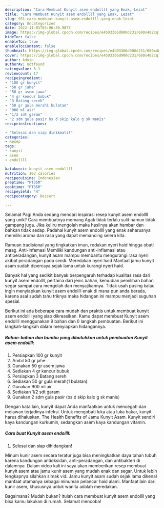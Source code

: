 ```yaml
---
description: "Cara Membuat Kunyit asem endollll yang Enak, Lezat"
title: "Cara Membuat Kunyit asem endollll yang Enak, Lezat"
slug: 951-cara-membuat-kunyit-asem-endollll-yang-enak-lezat
category: Uncategorized
date: 2022-11-01T03:06:39.987Z
image: https://img-global.cpcdn.com/recipes/e4b03366d900d231/680x482cq70/kunyit-asem-endollll-foto-resep-utama.jpg
hideToc: false
enableToc: true
enableTocContent: false
thumbnail: https://img-global.cpcdn.com/recipes/e4b03366d900d231/680x482cq70/kunyit-asem-endollll-foto-resep-utama.jpg
cover: https://img-global.cpcdn.com/recipes/e4b03366d900d231/680x482cq70/kunyit-asem-endollll-foto-resep-utama.jpg
author: Admin
authorAv: notfound
ratingvalue: 3.1
reviewcount: 17
recipeingredient:
- "100 gr kunyit"
- "50 gr jahe"
- "50 gr asem jawa"
- "4 gr kencur bubuk"
- "3 Batang sereh"
- "50 gr gula merah1 bulatan"
- "900 ml air"
- "1/2 sdt garam"
- "2 sdm gula pasir bs d skip kalo g sk manis"
recipeinstructions:

- "Selesai dan siap dinikmati!"
categories:
- Resep
tags:
- kunyit
- asem
- endollll

katakunci: kunyit asem endollll 
nutrition: 103 calories
recipecuisine: Indonesian
preptime: "PT35M"
cooktime: "PT35M"
recipeyield: "4"
recipecategory: Dessert

---
```



Selamat Pagi Anda sedang mencari inspirasi resep kunyit asem endollll yang unik? Cara membuatnya memang Agak tidak terlalu sulit namun tidak gampang juga. Jika keliru mengolah maka hasilnya akan hambar dan bahkan tidak sedap. Padahal kunyit asem endollll yang enak seharusnya memiliki aroma dan rasa yang dapat memancing selera kita.


Ramuan tradisional yang tingkatkan imun, redakan nyeri haid hingga obati maag. Anti-infamasi Memiliki kandungan anti-inflamasi atau antiperadangan, kunyit asam mampu membantu mengurangi rasa nyeri akibat peradangan pada sendi. Meredakan nyeri haid Manfaat jamu kunyit asam sudah dipercaya sejak lama untuk kurangi nyeri haid.

Banyak hal yang sedikit banyak berpengaruh terhadap kualitas rasa dari kunyit asem endollll, pertama dari jenis bahan, kemudian pemilihan bahan segar sampai cara mengolah dan menyajikannya. Tidak usah pusing kalau ingin menyiapkan kunyit asem endollll enak di mana pun anda berada, karena asal sudah tahu triknya maka hidangan ini mampu menjadi suguhan spesial.


Berikut ini ada beberapa cara mudah dan praktis untuk membuat kunyit asem endollll yang siap dikreasikan. Kamu dapat membuat Kunyit asem endollll menggunakan 9 bahan dan 0 langkah pembuatan. Berikut ini langkah-langkah dalam menyiapkan hidangannya.

<!--inarticleads1-->

##### Bahan-bahan dan bumbu yang dibutuhkan untuk pembuatan Kunyit asem endollll:

1. Persiapkan 100 gr kunyit
1. Ambil 50 gr jahe
1. Gunakan 50 gr asem jawa
1. Sediakan 4 gr kencur bubuk
1. Persiapkan 3 Batang sereh
1. Sediakan 50 gr gula merah(1 bulatan)
1. Gunakan 900 ml air
1. Sediakan 1/2 sdt garam
1. Gunakan 2 sdm gula pasir (bs d skip kalo g sk manis)


Dengan kata lain, kunyit dapat Anda manfaatkan untuk mencegah dan melawan terjadinya infeksi. Untuk mengobati luka atau luka bakar, kunyit harus dihaluskan. The Health Benefits of Jamu Kunyit Asam. Kunyit sendiri kaya kandungan kurkumin, sedangkan asem kaya kandungan vitamin. 

<!--inarticleads2-->

##### Cara buat Kunyit asem endollll:


1. Selesai dan siap dihidangkan!

Minum kunir asem secara teratur juga bisa meningkatkan daya tahan tubuh karena kandungan antioksidan, anti-peradangan, dan antibakteri di dalamnya. Dalam video kali ini saya akan memberikan resep membuat kunyit asem atau jamu kunir asem yang mudah enak dan segar. Untuk lebih lengkapnya silahkan simak vid. Jamu kunyit asam sudah sejak lama dikenal manfaat utamanya sebagai minuman pelancar haid alami. Manfaat lain dari kunir asem, khususnya untuk wanita adalah meredakan. 

Bagaimana? Mudah bukan? Itulah cara membuat kunyit asem endollll yang bisa kamu lakukan di rumah. Selamat mencoba!
